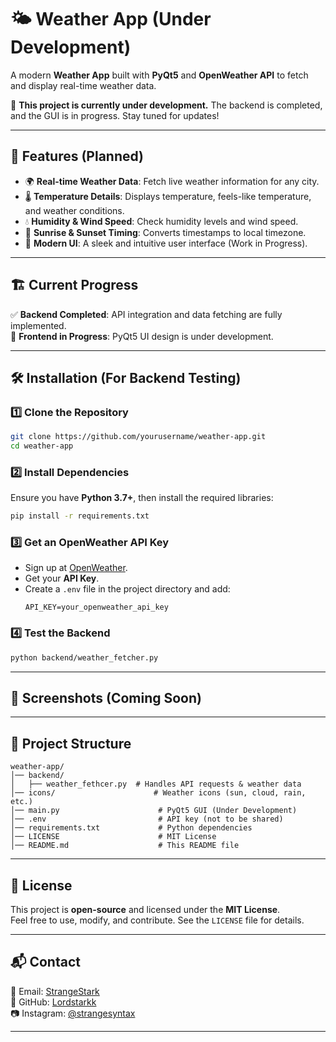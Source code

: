 # 🌤 Weather App (Under Development)

A modern **Weather App** built with **PyQt5** and **OpenWeather API** to fetch and display real-time weather data.

🚧 **This project is currently under development.** The backend is completed, and the GUI is in progress. Stay tuned for updates!

---

## 🚀 Features (Planned)

- 🌍 **Real-time Weather Data**: Fetch live weather information for any city.
- 🌡 **Temperature Details**: Displays temperature, feels-like temperature, and weather conditions.
- 💧 **Humidity & Wind Speed**: Check humidity levels and wind speed.
- 🌅 **Sunrise & Sunset Timing**: Converts timestamps to local timezone.
- 🎨 **Modern UI**: A sleek and intuitive user interface (Work in Progress).

---

## 🏗️ Current Progress

✅ **Backend Completed**: API integration and data fetching are fully implemented.  
🚧 **Frontend in Progress**: PyQt5 UI design is under development.

---

## 🛠️ Installation (For Backend Testing)

### 1️⃣ Clone the Repository  
```bash
git clone https://github.com/yourusername/weather-app.git
cd weather-app
```

### 2️⃣ Install Dependencies  
Ensure you have **Python 3.7+**, then install the required libraries:
```bash
pip install -r requirements.txt
```

### 3️⃣ Get an OpenWeather API Key  
- Sign up at [OpenWeather](https://openweathermap.org/api).
- Get your **API Key**.
- Create a `.env` file in the project directory and add:
  ```
  API_KEY=your_openweather_api_key
  ```

### 4️⃣ Test the Backend  
```bash
python backend/weather_fetcher.py
```

---

## 📸 Screenshots (Coming Soon)

---

## 📂 Project Structure  

```
weather-app/
│── backend/
│   ├── weather_fethcer.py  # Handles API requests & weather data
│── icons/                      # Weather icons (sun, cloud, rain, etc.)
│── main.py                      # PyQt5 GUI (Under Development)
│── .env                         # API key (not to be shared)
│── requirements.txt             # Python dependencies
│── LICENSE                      # MIT License
│── README.md                    # This README file
```

---

## 📜 License  
This project is **open-source** and licensed under the **MIT License**.  
Feel free to use, modify, and contribute. See the `LICENSE` file for details.  

---

## 📬 Contact  
📧 Email: [StrangeStark](starkforbusiness1@gmail.com)  
🐙 GitHub: [Lordstarkk](https://github.com/lordstarkk)  
📷 Instagram: [@strangesyntax](https://instagram.com/strangesyntax)  

---

